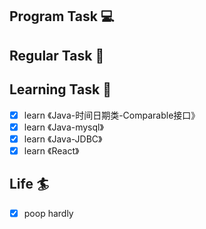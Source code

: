 

## Program Task  💻

## Regular Task  🤡

## Learning Task 🎯
- [x] learn 《Java-时间日期类-Comparable接口》
- [x] learn 《Java-mysql》
- [x] learn 《Java-JDBC》
- [x] learn 《React》

## Life 🏄
- [x] poop hardly